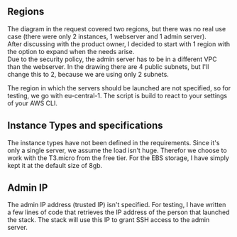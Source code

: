 ## Regions
The diagram in the request covered two regions, but there was no real use case (there were only 2 instances, 1 webserver and 1 admin server).   
After discussing with the product owner, I decided to start with 1 region with the option to expand when the needs arise.   
Due to the security policy, the admin server has to be in a different VPC than the webserver. In the drawing there are 4 public subnets, but I'll change this to 2, because we are using only 2 subnets. 
  
The region in which the servers should be launched are not specified, so for testing, we go with eu-central-1. The script is build to react to your settings of your AWS CLI.

## Instance Types and specifications
The instance types have not been defined in the requirements. Since it's only a single server, we assume the load isn't huge. Therefor we choose to work with the T3.micro from the free tier.
For the EBS storage, I have simply kept it at the default size of 8gb.

## Admin IP
The admin IP address (trusted IP) isn't specified. For testing, I have written a few lines of code that retrieves the IP address of the person that launched the stack. The stack will use this IP to grant SSH access to the admin server.

